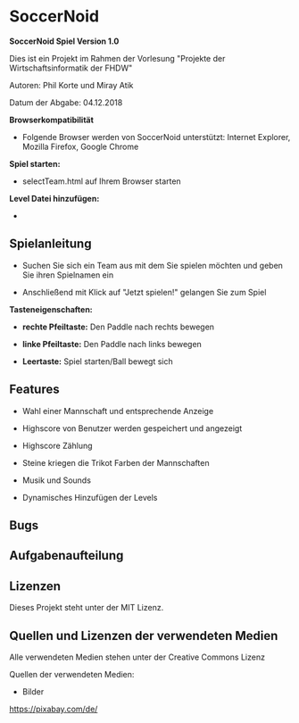 # SoccerNoid

**SoccerNoid Spiel Version 1.0**

Dies ist ein Projekt im Rahmen der Vorlesung "Projekte der Wirtschaftsinformatik der FHDW"

Autoren: Phil Korte und Miray Atik

Datum der Abgabe: 04.12.2018

**Browserkompatibilität**

- Folgende Browser werden von SoccerNoid unterstützt: Internet Explorer, Mozilla Firefox, Google Chrome

**Spiel starten:**

- selectTeam.html auf Ihrem Browser starten 

**Level Datei hinzufügen:**

- 

## Spielanleitung

- Suchen Sie sich ein Team aus mit dem Sie spielen möchten und geben Sie ihren Spielnamen ein

- Anschließend mit Klick auf "Jetzt spielen!" gelangen Sie zum Spiel

**Tasteneigenschaften:**

- **rechte Pfeiltaste:** Den Paddle nach rechts bewegen

- **linke Pfeiltaste:** Den Paddle nach links bewegen

- **Leertaste:** Spiel starten/Ball bewegt sich


## Features

- Wahl einer Mannschaft und entsprechende Anzeige 

- Highscore von Benutzer werden gespeichert und angezeigt

- Highscore Zählung

- Steine kriegen die Trikot Farben der Mannschaften 

- Musik und Sounds

- Dynamisches Hinzufügen der Levels


## Bugs

## Aufgabenaufteilung

## Lizenzen

Dieses Projekt steht unter der MIT Lizenz.

## Quellen und Lizenzen der verwendeten Medien

Alle verwendeten Medien stehen unter der Creative Commons Lizenz

Quellen der verwendeten Medien:

- Bilder

https://pixabay.com/de/





